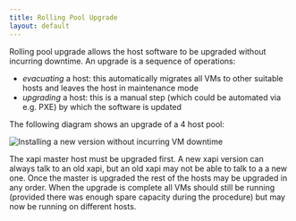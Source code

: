 ```yaml
---
title: Rolling Pool Upgrade
layout: default
---
```


Rolling pool upgrade allows the host software to be upgraded without incurring
downtime. An upgrade is a sequence of operations:

- *evacuating* a host: this automatically migrates all VMs to other suitable
  hosts and leaves the host in maintenance mode
- *upgrading* a host: this is a manual step (which could be automated via e.g.
  PXE) by which the software is updated

The following diagram shows an upgrade of a 4 host pool:

![Installing a new version without incurring VM downtime](rpu.png)

The xapi master host must be upgraded first. A new xapi version can always
talk to an old xapi, but an old xapi may not be able to talk to a a new one.
Once the master is upgraded the rest of the hosts may be upgraded in any
order. When the upgrade is complete all VMs should still be running (provided
  there was enough spare capacity during the procedure) but may now be running
on different hosts.

